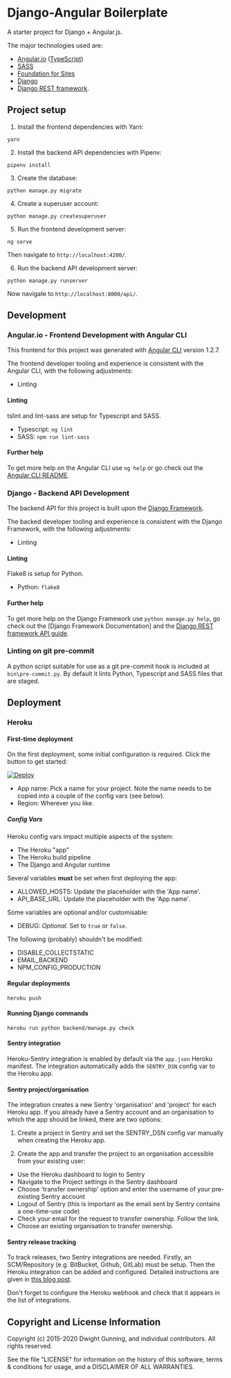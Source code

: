 # Django-Angular Boilerplate

A starter project for Django + Angular.js.

The major technologies used are:
- [Angular.io](https://angular.io/) ([TypeScript](https://www.typescriptlang.org))
- [SASS](http://sass-lang.com/)
- [Foundation for Sites](https://foundation.zurb.com/sites.html)
- [Django](https://djangoproject.com)
- [Django REST framework](http://www.django-rest-framework.org/).

## Project setup

1. Install the frontend dependencies with Yarn:

```(bash)
yarn
```

2. Install the backend API dependencies with Pipenv:

```(bash)
pipenv install
```

3. Create the database:

```(bash)
python manage.py migrate
```

4. Create a superuser account:

```(bash)
python manage.py createsuperuser
```

5. Run the frontend development server:

```(bash)
ng serve
```

Then navigate to `http://localhost:4200/`.

6. Run the backend API development server:

```(bash)
python manage.py runserver
```

Now navigate to `http://localhost:8000/api/`.

## Development

### Angular.io - Frontend Development with Angular CLI

This frontend for this project was generated with [Angular CLI](https://github.com/angular/angular-cli) version 1.2.7.

The frontend developer tooling and experience is consistent with the Angular CLI, with the following adjustments:
 - Linting

#### Linting

tslint and lint-sass are setup for Typescript and SASS.
 - Typescript: `ng lint`
 - SASS: `npm run lint-sass`

#### Further help

To get more help on the Angular CLI use `ng help` or go check out the [Angular CLI README](https://github.com/angular/angular-cli/blob/master/README.md).

### Django - Backend API Development

The backend API for this project is built upon the [Django Framework](https://www.djangoproject.com).

The backed developer tooling and experience is consistent with the Django Framework, with the following adjustments:
 - Linting

#### Linting

Flake8 is setup for Python.
 - Python: `flake8`

#### Further help

To get more help on the Django Framework use `python manage.py help`, go check out the [Django Framework Documentation] and the [Django REST framework API guide](http://www.django-rest-framework.org/#api-guide).

### Linting on git pre-commit

A python script suitable for use as a git pre-commit hook is included at `bin\pre-commit.py`. By default it lints Python, Typescript and SASS files that are staged.

## Deployment

### Heroku

#### First-time deployment

On the first deployment, some initial configuration is required. Click the button to get started:

[![Deploy](https://www.herokucdn.com/deploy/button.svg)](https://heroku.com/deploy)

 - App name: Pick a name for your project. Note the name needs to be copied into a couple of the config vars (see below).
 - Region: Wherever you like.

##### Config Vars

Heroku config vars impact multiple aspects of the system:
- The Heroku "app"
- The Heroku build pipeline
- The Django and Angular runtime

Several variables **must** be set when first deploying the app:

- ALLOWED_HOSTS: Update the placeholder with the 'App name'.
- API_BASE_URL: Update the placeholder with the 'App name'.

Some variables are optional and/or customisable:
- DEBUG: *Optional*. Set to `true` or `false`.

The following (probably) shouldn't be modified:
 - DISABLE_COLLECTSTATIC
 - EMAIL_BACKEND
 - NPM_CONFIG_PRODUCTION

#### Regular deployments

```(bash)
heroku push
```

#### Running Django commands

```(bash)
heroku run python backend/manage.py check
```

#### Sentry integration

Heroku-Sentry integration is enabled by default via the `app.json` Heroku manifest. The integration
automatically adds the `SENTRY_DSN` config var to the Heroku app.

#### Sentry project/organisation

The integration creates a new Sentry 'organisation' and 'project' for each Heroku app. If you already have 
a Sentry account and an organisation to which the app should be linked, there are two options:

1. Create a project in Sentry and set the SENTRY_DSN config var manually when creating the Heroku app.

2. Create the app and transfer the project to an organisation accessible from your existing user:
- Use the Heroku dashboard to login to Sentry
- Navigate to the Project settings in the Sentry dashboard
- Choose 'transfer ownership' option and enter the username of your pre-existing Sentry account
- Logout of Sentry (this is important as the email sent by Sentry contains a one-time-use code)
- Check your email for the request to transfer ownership. Follow the link.
- Choose an existing organisation to transfer ownership. 

#### Sentry release tracking

To track releases, two Sentry integrations are needed. Firstly, an SCM/Repository (e.g. BitBucket,
Github, GitLab) must be setup. Then the Heroku integration can be added and configured. Detailed 
instructions are given in [this blog post](https://blog.sentry.io/2020/06/10/access-commit-data-for-each-release-with-sentry-and-heroku).

Don't forget to configure the Heroku webhook and check that it appears in the list of integrations.

## Copyright and License Information

Copyright (c) 2015-2020 Dwight Gunning, and individual contributors. All rights reserved.

See the file "LICENSE" for information on the history of this software, terms & conditions for usage, and a DISCLAIMER OF ALL WARRANTIES.
